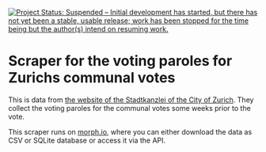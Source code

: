 [![Project Status: Suspended – Initial development has started, but there has not yet been a stable, usable release; work has been stopped for the time being but the author(s) intend on resuming work.](https://www.repostatus.org/badges/latest/suspended.svg)](https://www.repostatus.org/#suspended)


Scraper for the voting paroles for Zurichs communal votes
==========================================================

This is data from [the website of the Stadtkanzlei of the City of Zurich](https://www.stadt-zuerich.ch/portal/de/index/politik_u_recht/abstimmungen_u_wahlen.html).
They collect the voting paroles for the communal votes some weeks prior to the vote.

This scraper runs on [morph.io](https://morph.io/opendatazurich/voting-parole-scraper), where you can either download the data as CSV or SQLite database or access it via the API.
